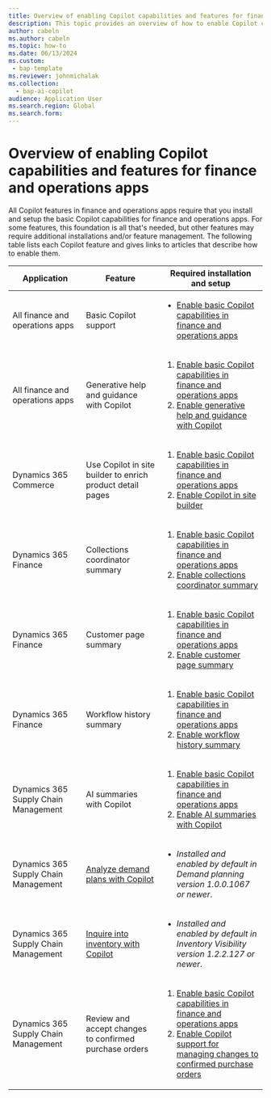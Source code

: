 ```yaml
---
title: Overview of enabling Copilot capabilities and features for finance and operations apps
description: This topic provides an overview of how to enable Copilot capabilities and features for finance and operations apps.
author: cabeln
ms.author: cabeln
ms.topic: how-to
ms.date: 06/13/2024
ms.custom:
 - bap-template
ms.reviewer: johnmichalak
ms.collection:
  - bap-ai-copilot
audience: Application User
ms.search.region: Global
ms.search.form:
---
```


# Overview of enabling Copilot capabilities and features for finance and operations apps

All Copilot features in finance and operations apps require that you install and setup the basic Copilot capabilities for finance and operations apps. For some features, this foundation is all that's needed, but other features may require additional installations and/or feature management. The following table lists each Copilot feature and gives links to articles that describe how to enable them.

| Application | Feature | Required installation and setup |
|---|---|---|
| All finance and operations apps | Basic Copilot support | <ul><li>[Enable basic Copilot capabilities in finance and operations apps](enable-copilot.md)</li></ul> |
| All finance and operations apps | Generative help and guidance with Copilot | <ol><li>[Enable basic Copilot capabilities in finance and operations apps](enable-copilot.md)</li><li>[Enable generative help and guidance with Copilot](enable-copliot-generative-help.md)</li></ol> |
| Dynamics 365 Commerce | Use Copilot in site builder to enrich product detail pages | <ol><li>[Enable basic Copilot capabilities in finance and operations apps](enable-copilot.md)</li><li>[Enable Copilot in site builder](../../../commerce/copilot-site-builder.md)</li></ol> |
| Dynamics 365 Finance | Collections coordinator summary | <ol><li>[Enable basic Copilot capabilities in finance and operations apps](enable-copilot.md)</li><li>[Enable collections coordinator summary](../../../finance/accounts-receivable/CollectionsCoordinatorSummary.md)</li></ol> |
| Dynamics 365 Finance | Customer page summary | <ol><li>[Enable basic Copilot capabilities in finance and operations apps](enable-copilot.md)</li><li>[Enable customer page summary](../../../finance/accounts-receivable/CustomerPageSummary.md)</li></ol> |
| Dynamics 365 Finance | Workflow history summary | <ol><li>[Enable basic Copilot capabilities in finance and operations apps](enable-copilot.md)</li><li>[Enable workflow history summary](../../fin-ops/organization-administration/workflow-history-summary.md)</li></ol> |
| Dynamics 365 Supply Chain Management | AI summaries with Copilot | <ol><li>[Enable basic Copilot capabilities in finance and operations apps](enable-copilot.md)</li><li>[Enable AI summaries with Copilot](../../../supply-chain/get-started/copilot-summaries-overview.md)</li></ol> |
| Dynamics 365 Supply Chain Management | [Analyze demand plans with Copilot](../../../supply-chain/demand-planning/demand-planning-copilot.md) | <ul><li>*Installed and enabled by default in Demand planning version 1.0.0.1067 or newer*.</li></ul> |
| Dynamics 365 Supply Chain Management | [Inquire into inventory with Copilot](../../../supply-chain/inventory/inventory-visibility-copilot-api.md) | <ul><li>*Installed and enabled by default in Inventory Visibility version 1.2.2.127 or newer*.</li></ul> |
| Dynamics 365 Supply Chain Management | Review and accept changes to confirmed purchase orders | <ol><li>[Enable basic Copilot capabilities in finance and operations apps](enable-copilot.md)</li><li>[Enable Copilot support for managing changes to confirmed purchase orders](purchase-order-changes-after-confirmation-enable.md)</li></ol> |
